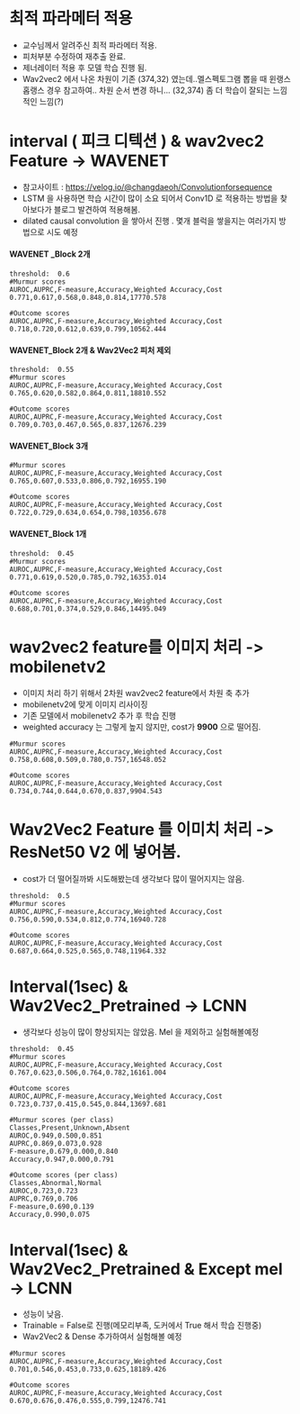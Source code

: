 # 최적 파라메터 적용 
 - 교수님께서 알려주신 최적 파라메터 적용.
 - 피처부분 수정하여 재추출 완료.
 - 제너레이터 적용 후 모델 학습 진행 됨.
 - Wav2vec2 에서 나온 차원이 기존 (374,32) 였는데..멜스펙토그램 뽑을 때 윈랭스 홉랭스 경우 참고하여.. 차원 순서 변경 하니... (32,374) 좀 더 학습이 잘되는 느낌적인 느낌(?)
# interval ( 피크 디텍션 ) & wav2vec2 Feature  ->  WAVENET  
 - 참고사이트 : https://velog.io/@changdaeoh/Convolutionforsequence
 - LSTM 을 사용하면 학습 시간이 많이 소요 되어서 Conv1D 로 적용하는 방법을 찾아보다가 블로그 발견하여 적용해봄.
 - dilated causal convolution 을 쌓아서 진행 . 몇개 블럭을 쌓을지는 여러가지 방법으로 시도 예정


####   WAVENET _Block 2개
```
threshold:  0.6 
#Murmur scores
AUROC,AUPRC,F-measure,Accuracy,Weighted Accuracy,Cost
0.771,0.617,0.568,0.848,0.814,17770.578

#Outcome scores
AUROC,AUPRC,F-measure,Accuracy,Weighted Accuracy,Cost
0.718,0.720,0.612,0.639,0.799,10562.444
```
#### WAVENET_Block 2개 & Wav2Vec2 피처 제외 
```
threshold:  0.55
#Murmur scores
AUROC,AUPRC,F-measure,Accuracy,Weighted Accuracy,Cost
0.765,0.620,0.582,0.864,0.811,18810.552

#Outcome scores
AUROC,AUPRC,F-measure,Accuracy,Weighted Accuracy,Cost
0.709,0.703,0.467,0.565,0.837,12676.239
```

#### WAVENET_Block 3개
```
#Murmur scores
AUROC,AUPRC,F-measure,Accuracy,Weighted Accuracy,Cost
0.765,0.607,0.533,0.806,0.792,16955.190

#Outcome scores
AUROC,AUPRC,F-measure,Accuracy,Weighted Accuracy,Cost
0.722,0.729,0.634,0.654,0.798,10356.678
```

#### WAVENET_Block 1개
```
threshold:  0.45
#Murmur scores
AUROC,AUPRC,F-measure,Accuracy,Weighted Accuracy,Cost
0.771,0.619,0.520,0.785,0.792,16353.014

#Outcome scores
AUROC,AUPRC,F-measure,Accuracy,Weighted Accuracy,Cost
0.688,0.701,0.374,0.529,0.846,14495.049
```

# wav2vec2 feature를 이미지 처리 -> mobilenetv2
 - 이미지 처리 하기 위해서 2차원 wav2vec2 feature에서 차원 축 추가
 - mobilenetv2에 맞게 이미지 리사이징 
 - 기존 모델에서 mobilenetv2 추가 후 학습 진행 
 - weighted accuracy 는 그렇게 높지 않지만, cost가 **9900** 으로 떨어짐. 
```
#Murmur scores
AUROC,AUPRC,F-measure,Accuracy,Weighted Accuracy,Cost
0.758,0.608,0.509,0.780,0.757,16548.052

#Outcome scores
AUROC,AUPRC,F-measure,Accuracy,Weighted Accuracy,Cost
0.734,0.744,0.644,0.670,0.837,9904.543
```

# Wav2Vec2 Feature 를 이미치 처리 -> ResNet50 V2 에 넣어봄.
- cost가 더 떨어질까봐 시도해봤는데 생각보다 많이 떨어지지는 않음.
```
threshold:  0.5
#Murmur scores
AUROC,AUPRC,F-measure,Accuracy,Weighted Accuracy,Cost
0.756,0.590,0.534,0.812,0.774,16940.728

#Outcome scores
AUROC,AUPRC,F-measure,Accuracy,Weighted Accuracy,Cost
0.687,0.664,0.525,0.565,0.748,11964.332
```

# Interval(1sec) & Wav2Vec2_Pretrained ->  LCNN
 - 생각보다 성능이 많이 향상되지는 않았음. Mel 을 제외하고 실험해볼예정

```
threshold:  0.45
#Murmur scores
AUROC,AUPRC,F-measure,Accuracy,Weighted Accuracy,Cost
0.767,0.623,0.506,0.764,0.782,16161.004

#Outcome scores
AUROC,AUPRC,F-measure,Accuracy,Weighted Accuracy,Cost
0.723,0.737,0.415,0.545,0.844,13697.681

#Murmur scores (per class)
Classes,Present,Unknown,Absent
AUROC,0.949,0.500,0.851
AUPRC,0.869,0.073,0.928
F-measure,0.679,0.000,0.840
Accuracy,0.947,0.000,0.791

#Outcome scores (per class)
Classes,Abnormal,Normal
AUROC,0.723,0.723
AUPRC,0.769,0.706
F-measure,0.690,0.139
Accuracy,0.990,0.075
```
# Interval(1sec) & Wav2Vec2_Pretrained & Except mel ->  LCNN
- 성능이 낮음.
- Trainable = False로 진행(메모리부족, 도커에서 True 해서 학습 진행중)
- Wav2Vec2  & Dense 추가하여서 실험해볼 예정
```
#Murmur scores
AUROC,AUPRC,F-measure,Accuracy,Weighted Accuracy,Cost
0.701,0.546,0.453,0.733,0.625,18189.426

#Outcome scores
AUROC,AUPRC,F-measure,Accuracy,Weighted Accuracy,Cost
0.670,0.676,0.476,0.555,0.799,12476.741
```
